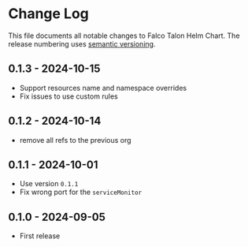 # Change Log

This file documents all notable changes to Falco Talon Helm Chart. The release
numbering uses [semantic versioning](http://semver.org).

## 0.1.3 - 2024-10-15

- Support resources name and namespace overrides
- Fix issues to use custom rules

## 0.1.2 - 2024-10-14

- remove all refs to the previous org

## 0.1.1 - 2024-10-01

- Use version `0.1.1`
- Fix wrong port for the `serviceMonitor`

## 0.1.0 - 2024-09-05

- First release
